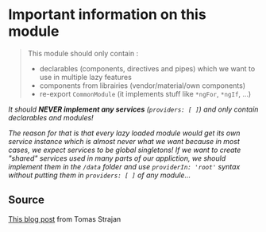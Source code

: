 # Important information on this module

> This module should only contain :
> - declarables (components, directives and pipes) which we want to use in multiple lazy features
> - components from librairies (vendor/material/own components)
> - re-export `CommonModule` (it implements stuff like `*ngFor`, `*ngIf`, ...)

*It should **NEVER implement any services** (`providers: [ ]`) and only contain declarables and modules!*

*The reason for that is that every lazy loaded module would get its own service instance which is almost never what we want because in most cases, we expect services to be global singletons!
If we want to create "shared" services used in many parts of our appliction, we should implement them in the `/data` folder and use `providerIn: 'root'` syntax without putting them in `providers: [ ]` of any module...*

## Source
[This blog post](https://medium.com/@tomastrajan/how-to-build-epic-angular-app-with-clean-architecture-91640ed1656) from Tomas Strajan
